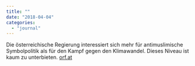 ```yaml
---
title: ""
date: "2018-04-04"
categories: 
  - "journal"
---
```


Die österreichische Regierung interessiert sich mehr für antimuslimische Symbolpolitik als für den Kampf gegen den Klimawandel. Dieses Niveau ist kaum zu unterbieten. [orf.at](http://orf.at/#/stories/2432799/)
